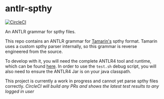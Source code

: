 # antlr-spthy

[![CircleCI](https://circleci.com/gh/galadran/antlr-spthy.svg?style=svg)](https://circleci.com/gh/galadran/antlr-spthy)

An ANTLR grammar for spthy files. 

This repo contains an ANTLR grammar for [Tamarin's](https://tamarin-prover.github.io/) spthy format. Tamarin uses a custom spthy parser internally, so this grammar is reverse engineered from the source. 

To develop with it, you will need the complete ANTLR4 tool and runtime, which can be found [here](https://www.antlr.org/download/antlr-4.7.2-complete.jar). In order to use the `test.sh` debug script, you will also need to ensure the ANTLR4 Jar is on your java classpath. 

This project is currently a work in progress and cannot yet parse spthy files correctly. *CircleCI will build any PRs and shows the latest test results to any logged in user*
